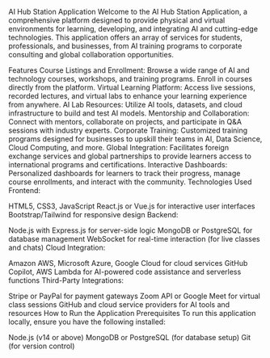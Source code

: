 AI Hub Station Application
Welcome to the AI Hub Station Application, a comprehensive platform designed to provide physical and virtual environments for learning, developing, and integrating AI and cutting-edge technologies. This application offers an array of services for students, professionals, and businesses, from AI training programs to corporate consulting and global collaboration opportunities.

Features
Course Listings and Enrollment: Browse a wide range of AI and technology courses, workshops, and training programs. Enroll in courses directly from the platform.
Virtual Learning Platform: Access live sessions, recorded lectures, and virtual labs to enhance your learning experience from anywhere.
AI Lab Resources: Utilize AI tools, datasets, and cloud infrastructure to build and test AI models.
Mentorship and Collaboration: Connect with mentors, collaborate on projects, and participate in Q&A sessions with industry experts.
Corporate Training: Customized training programs designed for businesses to upskill their teams in AI, Data Science, Cloud Computing, and more.
Global Integration: Facilitates foreign exchange services and global partnerships to provide learners access to international programs and certifications.
Interactive Dashboards: Personalized dashboards for learners to track their progress, manage course enrollments, and interact with the community.
Technologies Used
Frontend:

HTML5, CSS3, JavaScript
React.js or Vue.js for interactive user interfaces
Bootstrap/Tailwind for responsive design
Backend:

Node.js with Express.js for server-side logic
MongoDB or PostgreSQL for database management
WebSocket for real-time interaction (for live classes and chats)
Cloud Integration:

Amazon AWS, Microsoft Azure, Google Cloud for cloud services
GitHub Copilot, AWS Lambda for AI-powered code assistance and serverless functions
Third-Party Integrations:

Stripe or PayPal for payment gateways
Zoom API or Google Meet for virtual class sessions
GitHub and cloud service providers for AI tools and resources
How to Run the Application
Prerequisites
To run this application locally, ensure you have the following installed:

Node.js (v14 or above)
MongoDB or PostgreSQL (for database setup)
Git (for version control)
